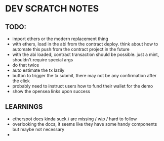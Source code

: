 # DEV SCRATCH NOTES

## TODO:

- import ethers or the modern replacement thing
- with ethers, load in the abi from the contract deploy. think about how to
    automate this push from the contract project in the future
- with the abi loaded, contract transaction should be possible. just a mint,
    shouldn't require special args
- do that twice
- auto estimate the tx lazily
- button to trigger the tx submit, there may not be any confirmation after the
    click
- probably need to instruct users how to fund their wallet for the demo
- show the opensea links upon success

## LEARNINGS

- etherspot docs kinda suck / are missing / wip / hard to follow
- overlooking the docs, it seems like they have some handy components but maybe
    not necessary
- 
